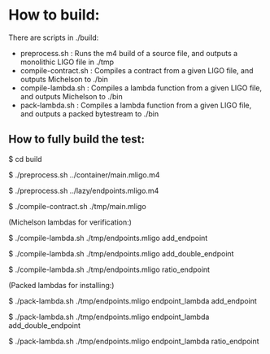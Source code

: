 # How to build:

There are scripts in ./build:

* preprocess.sh : Runs the m4 build of a source file, and outputs a monolithic LIGO file in ./tmp
* compile-contract.sh : Compiles a contract from a given LIGO file, and outputs Michelson to ./bin
* compile-lambda.sh : Compiles a lambda function from a given LIGO file, and outputs Michelson to ./bin
* pack-lambda.sh : Compiles a lambda function from a given LIGO file, and outputs a packed bytestream to ./bin

## How to fully build the test:

$ cd build

$ ./preprocess.sh ../container/main.mligo.m4

$ ./preprocess.sh ../lazy/endpoints.mligo.m4

$ ./compile-contract.sh ./tmp/main.mligo

(Michelson lambdas for verification:)

$ ./compile-lambda.sh ./tmp/endpoints.mligo add_endpoint

$ ./compile-lambda.sh ./tmp/endpoints.mligo add_double_endpoint

$ ./compile-lambda.sh ./tmp/endpoints.mligo ratio_endpoint

(Packed lambdas for installing:)

$ ./pack-lambda.sh ./tmp/endpoints.mligo endpoint_lambda add_endpoint

$ ./pack-lambda.sh ./tmp/endpoints.mligo endpoint_lambda add_double_endpoint

$ ./pack-lambda.sh ./tmp/endpoints.mligo endpoint_lambda ratio_endpoint
